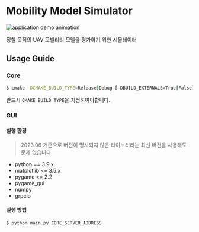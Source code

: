 # Mobility Model Simulator  

![application demo animation](./demo.gif)  

정찰 목적의 UAV 모빌리티 모델을 평가하기 위한 시뮬레이터  

## Usage Guide  

### Core  

``` sh
$ cmake -DCMAKE_BUILD_TYPE=Release|Debug [-DBUILD_EXTERNALS=True|False] ...
```

반드시 `CMAKE_BUILD_TYPE`을 지정하여야합니다.  

### GUI  

#### 실행 환경  

> 2023.06 기준으로 버전이 명시되지 않은 라이브러리는 최신 버전을 사용해도 문제 없습니다.  

- python == 3.9.x
- matplotlib \<= 3.5.x  
- pygame \<= 2.2  
- pygame_gui  
- numpy  
- grpcio  

#### 실행 방법  

``` sh
$ python main.py CORE_SERVER_ADDRESS
```
